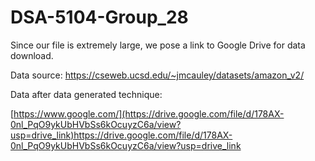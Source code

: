 # DSA-5104-Group_28

Since our file is extremely large, we pose a link to Google Drive for data download.

Data source: https://cseweb.ucsd.edu/~jmcauley/datasets/amazon_v2/

Data after data generated technique:

[https://www.google.com/](https://drive.google.com/file/d/178AX-0nl_PqO9ykUbHVbSs6kOcuyzC6a/view?usp=drive_link)https://drive.google.com/file/d/178AX-0nl_PqO9ykUbHVbSs6kOcuyzC6a/view?usp=drive_link
